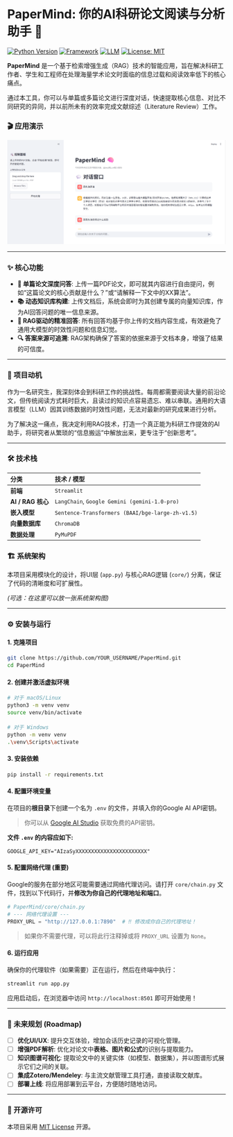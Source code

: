 # PaperMind: 你的AI科研论文阅读与分析助手 🚀

[![Python Version](https://img.shields.io/badge/Python-3.10%2B-blue.svg)](https://www.python.org/)
[![Framework](https://img.shields.io/badge/Framework-Streamlit-red.svg)](https://streamlit.io/)
[![LLM](https://img.shields.io/badge/LLM-Google%20Gemini-purple.svg)](https://ai.google.dev/)
[![License: MIT](https://img.shields.io/badge/License-MIT-yellow.svg)](https://opensource.org/licenses/MIT)

**PaperMind** 是一个基于检索增强生成（RAG）技术的智能应用，旨在解决科研工作者、学生和工程师在处理海量学术论文时面临的信息过载和阅读效率低下的核心痛点。

通过本工具，你可以与单篇或多篇论文进行深度对话，快速提取核心信息、对比不同研究的异同，并以前所未有的效率完成文献综述（Literature Review）工作。

### 🎬 应用演示

![alt text](image.png)

---

### ✨ 核心功能

* **📝 单篇论文深度问答**: 上传一篇PDF论文，即可就其内容进行自由提问，例如“这篇论文的核心贡献是什么？”或“请解释一下文中的XX算法”。
* **📚 动态知识库构建**: 上传文档后，系统会即时为其创建专属的向量知识库，作为AI回答问题的唯一信息来源。
* **🧠 RAG驱动的精准回答**: 所有回答均基于你上传的文档内容生成，有效避免了通用大模型的时效性问题和信息幻觉。
* **🔍 答案来源可追溯**: RAG架构确保了答案的依据来源于文档本身，增强了结果的可信度。

---

### 🎯 项目动机

作为一名研究生，我深刻体会到科研工作的挑战性。每周都需要阅读大量的前沿论文，但传统阅读方式耗时巨大，且读过的知识点容易遗忘、难以串联。通用的大语言模型（LLM）因其训练数据的时效性问题，无法对最新的研究成果进行分析。

为了解决这一痛点，我决定利用RAG技术，打造一个真正能为科研工作提效的AI助手，将研究者从繁琐的“信息搬运”中解放出来，更专注于“创新思考”。

---

### 🛠️ 技术栈

| 分类              | 技术 / 模型                                          |
|:--------------- |:------------------------------------------------ |
| **前端**          | `Streamlit`                                      |
| **AI / RAG 核心** | `LangChain`, `Google Gemini (gemini-1.0-pro)`    |
| **嵌入模型**        | `Sentence-Transformers (BAAI/bge-large-zh-v1.5)` |
| **向量数据库**       | `ChromaDB`                                       |
| **数据处理**        | `PyMuPDF`                                        |

### 🏗️ 系统架构

本项目采用模块化的设计，将UI层 (`app.py`) 与核心RAG逻辑 (`core/`) 分离，保证了代码的清晰度和可扩展性。

*(可选：在这里可以放一张系统架构图)*

---

### ⚙️ 安装与运行

#### 1. 克隆项目

```bash
git clone https://github.com/YOUR_USERNAME/PaperMind.git
cd PaperMind
```

#### 2. 创建并激活虚拟环境

```bash
# 对于 macOS/Linux
python3 -m venv venv
source venv/bin/activate

# 对于 Windows
python -m venv venv
.\venv\Scripts\activate
```

#### 3. 安装依赖

```bash
pip install -r requirements.txt
```

#### 4. 配置环境变量

在项目的**根目录**下创建一个名为 `.env` 的文件，并填入你的Google AI API密钥。

> 你可以从 [Google AI Studio](https://aistudio.google.com/) 获取免费的API密钥。

**文件 `.env` 的内容应如下:**

```env
GOOGLE_API_KEY="AIzaSyXXXXXXXXXXXXXXXXXXXXXXX"
```

#### 5. 配置网络代理 (重要)

Google的服务在部分地区可能需要通过网络代理访问。请打开 `core/chain.py` 文件，找到以下代码行，并**修改为你自己的代理地址和端口**。

```python
# PaperMind/core/chain.py
# --- 网络代理设置 ---
PROXY_URL = "http://127.0.0.1:7890"  # ‼️ 修改成你自己的代理地址！
```

> 如果你不需要代理，可以将此行注释掉或将 `PROXY_URL` 设置为 `None`。

#### 6. 运行应用

确保你的代理软件（如果需要）正在运行，然后在终端中执行：

```bash
streamlit run app.py
```

应用启动后，在浏览器中访问 `http://localhost:8501` 即可开始使用！

---

### 🚀 未来规划 (Roadmap)

- [ ] **优化UI/UX**: 提升交互体验，增加会话历史记录的可视化管理。
- [ ] **增强PDF解析**: 优化对论文中**表格、图片和公式**的识别与提取能力。
- [ ] **知识图谱可视化**: 提取论文中的关键实体（如模型、数据集），并以图谱形式展示它们之间的关联。
- [ ] **集成Zotero/Mendeley**: 与主流文献管理工具打通，直接读取文献库。
- [ ] **部署上线**: 将应用部署到云平台，方便随时随地访问。

---

### 📜 开源许可

本项目采用 [MIT License](LICENSE) 开源。